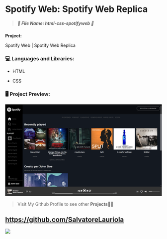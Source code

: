 # Spotify Web: Spotify Web Replica ## 

> 
>
> ##### *:open_file_folder: File Name*:  html-css-spotifyweb :open_file_folder:
>
> 



**Project:** 

Spotify Web | Spotify Web Replica

### :computer: Languages and Libraries:

* HTML

* CSS

### :desktop_computer: Project Preview:

![](img/screen.png)

> Visit My Github Profile to see other __Projects__:man_technologist:

## 	https://github.com/SalvatoreLauriola

![](https://avatars1.githubusercontent.com/u/61230779?s=460&u=e04ddc0800704e8d0cd38b21f5e6585e71f2f67c&v=4)
